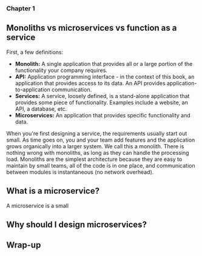 ### Chapter 1

## Monoliths vs microservices vs function as a service

First, a few definitions:

* **Monolith:** A single application that provides all or a large portion of the functionality your company requires.
* **API:** Application programming interface - in the context of this book, an application that provides access to its data. An API provides application-to-application communication.
* **Services:** A service, loosely defined, is a stand-alone application that provides some piece of functionality. Examples include a website, an API, a database, etc.
* **Microservices:** An application that provides specific functionality and data.

When you're first designing a service, the requirements usually start out small. As time goes on, you and your team add features and the application grows organically into a larger system. We call this a monolith. There is nothing wrong with monoliths, as long as they can handle the processing load. Monoliths are the simplest architecture because they are easy to maintain by small teams, all of the code is in one place, and communication between modules is instantaneous (no network overhead).

## What is a microservice?

A microservice is a small


## Why should I design microservices?

## Wrap-up

